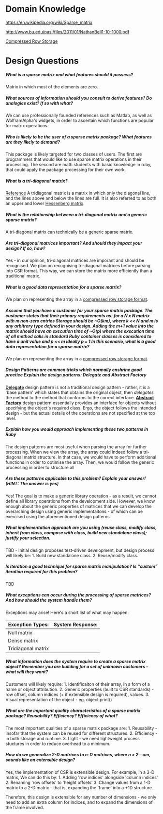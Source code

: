 # Domain Knowledge
https://en.wikipedia.org/wiki/Sparse_matrix

http://www.bu.edu/pasi/files/2011/01/NathanBell1-10-1000.pdf

[Compressed Row Storage](http://www.netlib.org/utk/people/JackDongarra/etemplates/node373.html)

# Design Questions
##### What is a sparse matrix and what features should it possess?
Matrix in which most of the elements are zero.

##### What sources of information should you consult to derive features? Do analogies exist? If so with what?
We can use professionally founded references such as Matlab, as well as WolframAlpha's widgets, in order to ascertain which functions are popular for matrix operations.

##### Who is likely to be the user of a sparse matrix package? What features are they likely to demand?
This package is likely targeted for two classes of users. The first are programmers that would like to use sparse matrix operations in their processing. The second are math students with basic knowledge in ruby, that could apply the package processing for their own work.

##### What is a tri-diagonal matrix?
[Reference](https://en.wikipedia.org/wiki/Tridiagonal_matrix) A tridiagonal matrix is a matrix in which only the diagonal line, and the lines above and below the lines are full. It is also referred to as both an upper and lower [Hessenberg matrix](https://en.wikipedia.org/wiki/Hessenberg_matrix).

##### What is the relationship between a tri-diagonal matrix and a generic sparse matrix?
A tri-diagonal matrix can technically be a generic sparse matrix. 

##### Are tri-diagonal matrices important? And should they impact your design? If so, how?
Yes - in our opinion, tri-diagonal matrices are imporant and should be recognised. We plan on recognising tri-diagonal matrices before parsing into CSR format. This way, we can store the matrix more efficiently than a traditional matrix.

##### What is a good data representation for a sparse matrix?
We plan on representing the array in a [compressed row storage format](http://www.netlib.org/utk/people/JackDongarra/etemplates/node373.html). 


##### Assume that you have a customer for your sparse matrix package. The customer states that their primary requirements as: for a N x N matrix with m non-zero entries Storage should be ~O(km), where k << N and m is any arbitrary type defined in your design. Adding the m+1 value into the matrix should have an execution time of ~O(p) where the execution time of all method calls in standard Ruby container classes is considered to have a unit value and p << m ideally p = 1 In this scenario, what is a good data representation for a sparse matrix?
We plan on representing the array in a [compressed row storage format](http://www.netlib.org/utk/people/JackDongarra/etemplates/node373.html). 


##### Design Patterns are common tricks which normally enshrine good practice Explain the design patterns: Delegate and Abstract Factory
**[Delegate](http://stackoverflow.com/questions/7168714/what-is-the-purpose-of-a-delegation-pattern)** design pattern is not a traditional design pattern - rather, it is a 'base pattern' which states that obtains the original object, then *delegates* the method to the method that conforms to the correct interface. **[Abstract Factory](https://sourcemaking.com/design_patterns/abstract_factory)** design pattern essentially provides an interface for objects without specifying the object's required class. Ergo, the object follows the intended design - but the actual details of the operations are not specified at the top level.

##### Explain how you would approach implementing these two patterns in Ruby
The design patterns are most useful when parsing the array for further processing. When we view the array, the array could indeed follow a tri-diagonal matrix structure. In that case, we would have to perform additional functions in order to optimise the array. Then, we would follow the generic processing in order to structure all 

##### Are these patterns applicable to this problem? Explain your answer! (HINT: The answer is yes)
Yes! The goal is to make a generic library operation - as a result, we cannot define all library operations from the development side. However, we know enough about the generic properties of matrices that we can develop the overarching design using generic implementaitons - of which can be exercised using the aforementioned design patterns.

##### What implementation approach are you using (reuse class, modify class, inherit from class, compose with class, build new standalone class); justify your selection.
TBD - Initial design proposes test-driven development, but design process will likely be:
	1. Build new standalone class.
	2. Reuse/modify class.

##### Is iteration a good technique for sparse matrix manipulation? Is “custom” iteration required for this problem? 
TBD

##### What exceptions can occur during the processing of sparse matrices? And how should the system handle them? 
Exceptions may arise! Here's a short list of what may happen:

| Exception Types:   | System Response: |
|--------------------|------------------|
| Null matrix        |                  |
| Dense matrix       |                  |
| Tridiagonal matrix |                  |

##### What information does the system require to create a sparse matrix object? Remember you are building for a set of unknown customers – what will they want?
Customers will likely require:
	1. Identificaiton of their array, in a form of a name or object attribution.
	2. Generic properties (built to CSR standards) - row offset, column indices (+ if extensible design is required), values.
	3. Visual representation of the object - eg. object.print()

##### What are the important quality characteristics of a sparse matrix package? Reusability? Efficiency? Efficiency of what?
The most important qualities of a sparse matrix package are:
	1. Reusability - insofar that the system can be reused for different structures.
	2. Efficiency - in both storage and runtime.
	3. Light - we need lightweight process stuctures in order to reduce overhead to a minimum.

##### How do we generalize 2-D matrices to n-D matrices, where n > 2 – um, sounds like an extensible design?
Yes, the implementation of CSR is extensible design. For example, in a 3-D matrix, We can do this by:
	1. Adding 'row indices' alongside 'column indices'
	2. Renaming 'row offsets' to 'height offsets'
	3. Change values from a 1-D matrix to a 2-D matrix - that is, expanding the 'frame' into a +1D structure.

Therefore, this design is extensible for any number of dimensions - we only need to add an extra column for indices, and to expand the dimensions of the frame involved.

